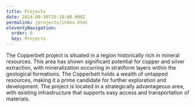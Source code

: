 ```yaml
---
title: Projects
date: 2024-09-30T15:18:00.000Z
permalink: /projects/index.html
eleventyNavigation:
  order: 6
  key: Projects
---
```

The Copperbelt project is situated in a region historically rich in mineral resources. This area has shown significant potential for copper and silver extraction, with mineralization occurring in stratiform layers within the geological formations. The Copperbelt holds a wealth of untapped resources, making it a prime candidate for further exploration and development. The project is located in a strategically advantageous area, with existing infrastructure that supports easy access and transportation of materials.
